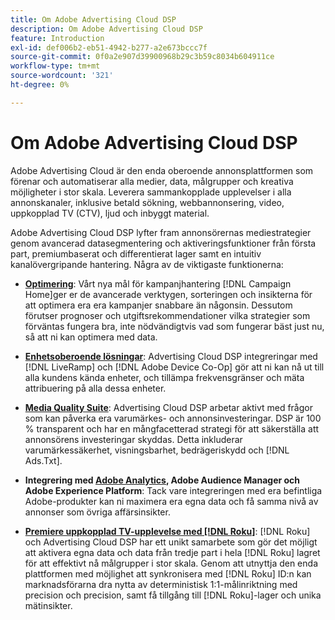 ```yaml
---
title: Om Adobe Advertising Cloud DSP
description: Om Adobe Advertising Cloud DSP
feature: Introduction
exl-id: def006b2-eb51-4942-b277-a2e673bccc7f
source-git-commit: 0f0a2e907d39900968b29c3b59c8034b604911ce
workflow-type: tm+mt
source-wordcount: '321'
ht-degree: 0%

---
```


# Om Adobe Advertising Cloud DSP

Adobe Advertising Cloud är den enda oberoende annonsplattformen som förenar och automatiserar alla medier, data, målgrupper och kreativa möjligheter i stor skala. Leverera sammankopplade upplevelser i alla annonskanaler, inklusive betald sökning, webbannonsering, video, uppkopplad TV (CTV), ljud och inbyggt material.

Adobe Advertising Cloud DSP lyfter fram annonsörernas mediestrategier genom avancerad datasegmentering och aktiveringsfunktioner från första part, premiumbaserat och differentierat lager samt en intuitiv kanalövergripande hantering. Några av de viktigaste funktionerna:

* [**Optimering**](features/optimization.md): Vårt nya mål för kampanjhantering  [!DNL Campaign Home]ger er de avancerade verktygen, sorteringen och insikterna för att optimera era era kampanjer snabbare än någonsin. Dessutom förutser prognoser och utgiftsrekommendationer vilka strategier som förväntas fungera bra, inte nödvändigtvis vad som fungerar bäst just nu, så att ni kan optimera med data.

* [**Enhetsoberoende lösningar**](features/cross-device-solutions.md): Advertising Cloud DSP integreringar med  [!DNL LiveRamp] och  [!DNL Adobe Device Co-Op] gör att ni kan nå ut till alla kundens kända enheter, och tillämpa frekvensgränser och mäta attribuering på alla dessa enheter.

* [**Media Quality Suite**](features/brand-safety-media-quality.md): Advertising Cloud DSP arbetar aktivt med frågor som kan påverka era varumärkes- och annonsinvesteringar. DSP är 100 % transparent och har en mångfacetterad strategi för att säkerställa att annonsörens investeringar skyddas. Detta inkluderar varumärkessäkerhet, visningsbarhet, bedrägeriskydd och [!DNL Ads.Txt].

* **Integrering med  [Adobe Analytics](/help/integrations/analytics/overview.md), Adobe Audience Manager och Adobe Experience Platform**: Tack vare integreringen med era befintliga Adobe-produkter kan ni maximera era egna data och få samma nivå av annonser som övriga affärsinsikter.

* [**Premiere uppkopplad TV-upplevelse med  [!DNL Roku]**](/help/dsp/inventory/roku-inventory.md):  [!DNL Roku] och Advertising Cloud DSP har ett unikt samarbete som gör det möjligt att aktivera egna data och data från tredje part i hela  [!DNL Roku] lagret för att effektivt nå målgrupper i stor skala. Genom att utnyttja den enda plattformen med möjlighet att synkronisera med [!DNL Roku] ID:n kan marknadsförarna dra nytta av deterministisk 1:1-målinriktning med precision och precision, samt få tillgång till [!DNL Roku]-lager och unika mätinsikter.
